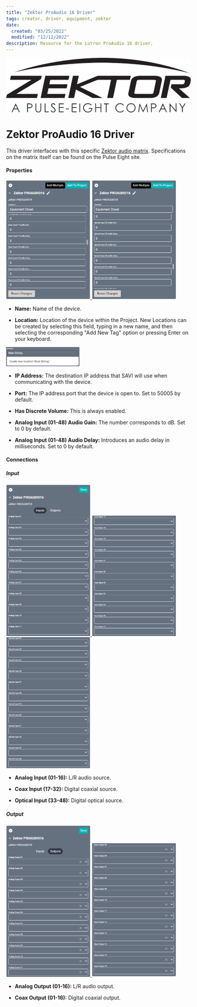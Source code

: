 ```yaml
---
title: "Zektor ProAudio 16 Driver"
tags: creator, driver, equipment, zektor
date:
  created: "03/25/2022"
  modified: "12/12/2022"
description: Resource for the Lutron ProAudio 16 driver.
---
```

<div style="text-align: center">

<a href="../../../Assets/Knowledge-Base/Creator/Drivers/Logos/zektor.png">
  <img src="../../../Assets/Knowledge-Base/Creator/Drivers/Logos/zektor.png" alt="Zektor Logo" width="700" height="">
</a>
</div>

# Zektor ProAudio 16 Driver
This driver interfaces with this specific [Zektor audio matrix](https://www.pulse-eight.com/p/210/proaudio-16 "Zektor audio matrix"). Specifications on the matrix itself can be found on the Pulse Eight site.

#### Properties
<a href="../../../Assets/Knowledge-Base/Creator/Drivers/zektor-proaudio16-01.png">
  <img src="../../../Assets/Knowledge-Base/Creator/Drivers/zektor-proaudio16-01.png" alt="Zektor PROAUDIO16 01" width="230" height="">
</a>
<a href="../../../Assets/Knowledge-Base/Creator/Drivers/zektor-proaudio16-02.png">
  <img src="../../../Assets/Knowledge-Base/Creator/Drivers/zektor-proaudio16-02.png" alt="Zektor PROAUDIO16 02" width="230" height="">
</a>


* **Name:** Name of the device.

* **Location:** Location of the device within the Project. New Locations can be created by selecting this field, typing in a new name, and then selecting the corresponding "Add New Tag" option or pressing Enter on your keyboard.
<img src="../../../Assets/Knowledge-Base/Creator/Drivers/locations-add.png" alt="Adding Main Dining Tag to Location" width="200" height="">

* **IP Address:** The destination IP address that SAVI will use when communicating with the device.

* **Port:** The IP address port that the device is open to. Set to 50005 by default.

* **Has Discrete Volume:** This is always enabled.

* **Analog Input (01-48) Audio Gain:** The number corresponds to dB. Set to 0 by default.

* **Analog Input (01-48) Audio Delay:** Introduces an audio delay in milliseconds. Set to 0 by default.

#### Connections

##### Input
<a href="../../../Assets/Knowledge-Base/Creator/Drivers/zektor-proaudio16-connections-input-01.png">
  <img src="../../../Assets/Knowledge-Base/Creator/Drivers/zektor-proaudio16-connections-input-01.png" alt="Zektor PROAUDIO16 - connections - input 01" width="230" height="">
</a>
<a href="../../../Assets/Knowledge-Base/Creator/Drivers/zektor-proaudio16-connections-input-02.png">
  <img src="../../../Assets/Knowledge-Base/Creator/Drivers/zektor-proaudio16-connections-input-02.png" alt="Zektor PROAUDIO16 - connections - input 02" width="230" height="">
</a>
<a href="../../../Assets/Knowledge-Base/Creator/Drivers/zektor-proaudio16-connections-input-03.png">
  <img src="../../../Assets/Knowledge-Base/Creator/Drivers/zektor-proaudio16-connections-input-03.png" alt="Zektor PROAUDIO16 - connections - input 03" width="230" height="">
</a>

* **Analog Input (01-16):** L/R audio source.

* **Coax Input (17-32):** Digital coaxial source.

* **Optical Input (33-48):** Digital optical source.


##### Output
<a href="../../../Assets/Knowledge-Base/Creator/Drivers/zektor-proaudio16-connections-output-01.png">
  <img src="../../../Assets/Knowledge-Base/Creator/Drivers/zektor-proaudio16-connections-output-01.png" alt="Zektor PROAUDIO16 - connections - output 01" width="230" height="">
</a>
<a href="../../../Assets/Knowledge-Base/Creator/Drivers/zektor-proaudio16-connections-output-02.png">
  <img src="../../../Assets/Knowledge-Base/Creator/Drivers/zektor-proaudio16-connections-output-02.png" alt="Zektor PROAUDIO16 - connections - output 02" width="230" height="">
</a>

* **Analog Output (01-16):** L/R audio output.

* **Coax Output (01-16):** Digital coaxial output.
